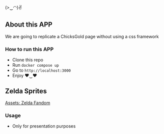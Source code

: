 (>‿◠)✌
## About this APP
We are going to replicate a ChicksGold page without using a css framework

### How to run this APP
- Clone this repo
- Run `docker compose up`
- Go to `http://localhost:3000`
- Enjoy ♥‿♥

## Zelda Sprites
[Assets: Zelda Fandom](https://zelda.fandom.com/wiki/Category:Sprites)

### Usage
- Only for presentation purposes


